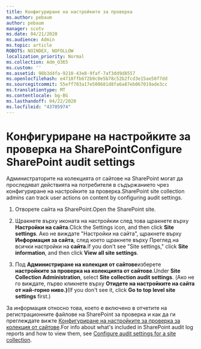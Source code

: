 ```yaml
---
title: Конфигуриране на настройките за проверка
ms.author: pebaum
author: pebaum
manager: scotv
ms.date: 04/21/2020
ms.audience: Admin
ms.topic: article
ROBOTS: NOINDEX, NOFOLLOW
localization_priority: Normal
ms.collection: Adm_O365
ms.custom: ''
ms.assetid: 98b3d4fa-9210-43e8-9faf-7af3dd9d8557
ms.openlocfilehash: e4718ffb672b9c0e5b78c52b2fcd3e15ae58f7dd
ms.sourcegitcommit: 55eff703a17e500681d8fa6a87eb067019ade3cc
ms.translationtype: MT
ms.contentlocale: bg-BG
ms.lasthandoff: 04/22/2020
ms.locfileid: "43705974"
---
```

# <a name="configure-sharepoint-audit-settings"></a><span data-ttu-id="329ec-102">Конфигуриране на настройките за проверка на SharePoint</span><span class="sxs-lookup"><span data-stu-id="329ec-102">Configure SharePoint audit settings</span></span>

<span data-ttu-id="329ec-103">Администраторите на колекцията от сайтове на SharePoint могат да проследяват действията на потребителя в съдържанието чрез конфигуриране на настройките за проверка.</span><span class="sxs-lookup"><span data-stu-id="329ec-103">SharePoint site collection admins can track user actions on content by configuring audit settings.</span></span>
  
1. <span data-ttu-id="329ec-104">Отворете сайта на SharePoint.</span><span class="sxs-lookup"><span data-stu-id="329ec-104">Open the SharePoint site.</span></span>
    
2. <span data-ttu-id="329ec-105">Щракнете върху иконата на настройкии след това щракнете върху **Настройки на сайта**.</span><span class="sxs-lookup"><span data-stu-id="329ec-105">Click the Settings icon, and then click **Site settings**.</span></span> <span data-ttu-id="329ec-106">Ако не виждате "Настройки на сайта", щракнете върху **Информация за сайта**, след което щракнете върху Преглед на всички настройки на **сайта**.</span><span class="sxs-lookup"><span data-stu-id="329ec-106">If you don't see "Site settings," click **Site information**, and then click **View all site settings**.</span></span>
    
3. <span data-ttu-id="329ec-107">Под **Администриране на колекция от сайтове**изберете **настройките за проверка на колекцията от сайтове**.</span><span class="sxs-lookup"><span data-stu-id="329ec-107">Under **Site Collection Administration**, select **Site collection audit settings**.</span></span> <span data-ttu-id="329ec-108">(Ако не го виждате, първо кликнете върху **Отидете на настройките на сайта от най-горно ниво.)**</span><span class="sxs-lookup"><span data-stu-id="329ec-108">(If you don't see it, click **Go to top level site settings** first.)</span></span> 
    
<span data-ttu-id="329ec-109">За информация относно това, което е включено в отчетите на регистрационните файлове на SharePoint за проверка и как да ги преглеждате вижте [Конфигуриране на настройките за проверка за колекция от сайтове](https://go.microsoft.com/fwlink/?linkid=404050).</span><span class="sxs-lookup"><span data-stu-id="329ec-109">For info about what's included in SharePoint audit log reports and how to view them, see [Configure audit settings for a site collection](https://go.microsoft.com/fwlink/?linkid=404050).</span></span>
  

